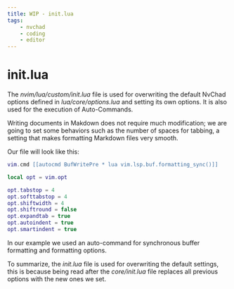 ```yaml
---
title: WIP - init.lua
tags:
    - nvchad
    - coding
    - editor
---
```


# init.lua

The *nvim/lua/custom/init.lua* file is used for overwriting the default NvChad options defined in *lua/core/options.lua* and setting its own options. It is also used for the execution of Auto-Commands.

Writing documents in Makdown does not require much modification; we are going to set some behaviors such as the number of spaces for tabbing, a setting that makes formatting Markdown files very smooth.

Our file will look like this:

```lua
vim.cmd [[autocmd BufWritePre * lua vim.lsp.buf.formatting_sync()]]

local opt = vim.opt

opt.tabstop = 4
opt.softtabstop = 4
opt.shiftwidth = 4
opt.shiftround = false
opt.expandtab = true
opt.autoindent = true
opt.smartindent = true
```

In our example we used an auto-command for synchronous buffer formatting and formatting options.

To summarize, the *init.lua* file is used for overwriting the default settings, this is because being read after the *core/init.lua* file replaces all previous options with the new ones we set.
